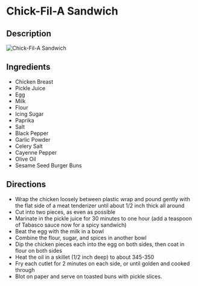 # Chick-Fil-A Sandwich

## Description
![Chick-Fil-A Sandwich](https://www.themealdb.com/images/media/meals/sbx7n71587673021.jpg "Chick-Fil-A Sandwich")

## Ingredients
- Chicken Breast
- Pickle Juice
- Egg
- Milk
- Flour
- Icing Sugar
- Paprika
- Salt
- Black Pepper
- Garlic Powder
- Celery Salt
- Cayenne Pepper
- Olive Oil
- Sesame Seed Burger Buns

## Directions
- Wrap the chicken loosely between plastic wrap and pound gently with the flat side of a meat tenderizer until about 1/2 inch thick all around
- Cut into two pieces, as even as possible
- Marinate in the pickle juice for 30 minutes to one hour (add a teaspoon of Tabasco sauce now for a spicy sandwich)
- Beat the egg with the milk in a bowl
- Combine the flour, sugar, and spices in another bowl
- Dip the chicken pieces each into the egg on both sides, then coat in flour on both sides
- Heat the oil in a skillet (1/2 inch deep) to about 345-350
- Fry each cutlet for 2 minutes on each side, or until golden and cooked through
- Blot on paper and serve on toasted buns with pickle slices.
